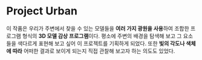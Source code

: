 # Project Urban

이 작품은 우리가 주변에서 찾을 수 있는 모델들을 **여러 가지 광원을 사용**하여 조합한 프로그램 형식의 **3D 모델 감상 프로그램**이다. 평소에 주변의 배경을 탐색해 보고 그 요소들을 색다르게 표현해 보고 싶어 이 프로젝트를 기획하게 되었다. 또한 **빛의 각도나 색체에 따라** 어떠한 결과로 보이게 되는지 직접 관찰해 보고자 하는 의도도 있었다.

